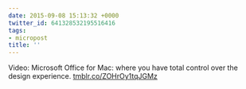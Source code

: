 ```yaml
---
date: 2015-09-08 15:13:32 +0000
twitter_id: 641328532195516416
tags:
- micropost
title: ''
---
```


Video: Microsoft Office for Mac: where you have total control over the design experience. [tmblr.co/ZOHrOy1tqJGMz](http://tmblr.co/ZOHrOy1tqJGMz)
